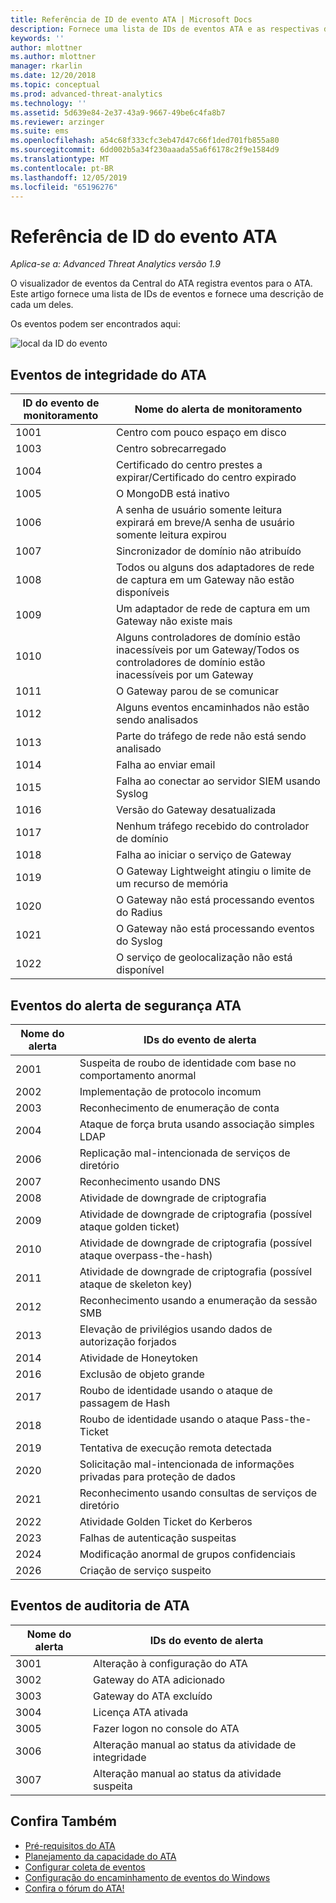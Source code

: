 ```yaml
---
title: Referência de ID de evento ATA | Microsoft Docs
description: Fornece uma lista de IDs de eventos ATA e as respectivas descrições.
keywords: ''
author: mlottner
ms.author: mlottner
manager: rkarlin
ms.date: 12/20/2018
ms.topic: conceptual
ms.prod: advanced-threat-analytics
ms.technology: ''
ms.assetid: 5d639e84-2e37-43a9-9667-49be6c4fa8b7
ms.reviewer: arzinger
ms.suite: ems
ms.openlocfilehash: a54c68f333cfc3eb47d47c66f1ded701fb855a80
ms.sourcegitcommit: 6dd002b5a34f230aaada55a6f6178c2f9e1584d9
ms.translationtype: MT
ms.contentlocale: pt-BR
ms.lasthandoff: 12/05/2019
ms.locfileid: "65196276"
---
```

# <a name="ata-event-id-reference"></a>Referência de ID do evento ATA


*Aplica-se a: Advanced Threat Analytics versão 1.9*

O visualizador de eventos da Central do ATA registra eventos para o ATA. Este artigo fornece uma lista de IDs de eventos e fornece uma descrição de cada um deles.

Os eventos podem ser encontrados aqui:

![local da ID do evento](./media/event-id-location.png)

## <a name="ata-health-events"></a>Eventos de integridade do ATA

|ID do evento de monitoramento| Nome do alerta de monitoramento|
|---------|---------------|
|1001|Centro com pouco espaço em disco|
|1003|Centro sobrecarregado|
|1004|Certificado do centro prestes a expirar/Certificado do centro expirado|
|1005|O MongoDB está inativo|
|1006|A senha de usuário somente leitura expirará em breve/A senha de usuário somente leitura expirou|
|1007|Sincronizador de domínio não atribuído|
|1008|Todos ou alguns dos adaptadores de rede de captura em um Gateway não estão disponíveis|
|1009|Um adaptador de rede de captura em um Gateway não existe mais|
|1010|Alguns controladores de domínio estão inacessíveis por um Gateway/Todos os controladores de domínio estão inacessíveis por um Gateway|
|1011|O Gateway parou de se comunicar|
|1012|Alguns eventos encaminhados não estão sendo analisados|
|1013|Parte do tráfego de rede não está sendo analisado|
|1014|Falha ao enviar email|
|1015|Falha ao conectar ao servidor SIEM usando Syslog|
|1016|Versão do Gateway desatualizada|
|1017|Nenhum tráfego recebido do controlador de domínio|
|1018|Falha ao iniciar o serviço de Gateway|
|1019|O Gateway Lightweight atingiu o limite de um recurso de memória|
|1020|O Gateway não está processando eventos do Radius|
|1021|O Gateway não está processando eventos do Syslog|
|1022|O serviço de geolocalização não está disponível|
 
## <a name="ata-security-alert-events"></a>Eventos do alerta de segurança ATA

|Nome do alerta|IDs do evento de alerta|
|---------|---------------|
|2001|Suspeita de roubo de identidade com base no comportamento anormal|
|2002|Implementação de protocolo incomum|
|2003|Reconhecimento de enumeração de conta|
|2004|Ataque de força bruta usando associação simples LDAP|
|2006|Replicação mal-intencionada de serviços de diretório|
|2007|Reconhecimento usando DNS|
|2008|Atividade de downgrade de criptografia|
|2009|Atividade de downgrade de criptografia (possível ataque golden ticket)|
|2010|Atividade de downgrade de criptografia (possível ataque overpass-the-hash)|
|2011|Atividade de downgrade de criptografia (possível ataque de skeleton key)|
|2012|Reconhecimento usando a enumeração da sessão SMB|
|2013|Elevação de privilégios usando dados de autorização forjados|
|2014|Atividade de Honeytoken|
|2016|Exclusão de objeto grande|
|2017|Roubo de identidade usando o ataque de passagem de Hash|
|2018|Roubo de identidade usando o ataque Pass-the-Ticket|
|2019|Tentativa de execução remota detectada|
|2020|Solicitação mal-intencionada de informações privadas para proteção de dados|
|2021|Reconhecimento usando consultas de serviços de diretório|
|2022|Atividade Golden Ticket do Kerberos|
|2023|Falhas de autenticação suspeitas|
|2024|Modificação anormal de grupos confidenciais|
|2026|Criação de serviço suspeito|

## <a name="ata-auditing-events"></a>Eventos de auditoria de ATA

|Nome do alerta|IDs do evento de alerta|
|---------|---------------|
|3001|Alteração à configuração do ATA|
|3002|Gateway do ATA adicionado|
|3003|Gateway do ATA excluído|
|3004|Licença ATA ativada|
|3005|Fazer logon no console do ATA|
|3006|Alteração manual ao status da atividade de integridade|
|3007|Alteração manual ao status da atividade suspeita|

## <a name="see-also"></a>Confira Também
- [Pré-requisitos do ATA](ata-prerequisites.md)
- [Planejamento da capacidade do ATA](ata-capacity-planning.md)
- [Configurar coleta de eventos](configure-event-collection.md)
- [Configuração do encaminhamento de eventos do Windows](configure-event-collection.md)
- [Confira o fórum do ATA!](https://social.technet.microsoft.com/Forums/security/home?forum=mata)

